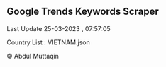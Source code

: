 

## Google Trends Keywords Scraper 
 
Last Update 25-03-2023 , 07:57:05

Country List :
VIETNAM.json



© Abdul Muttaqin 
